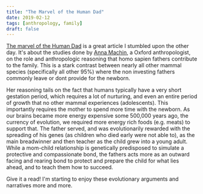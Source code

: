 ```yaml
---
title: "The Marvel of the Human Dad"
date: 2019-02-12
tags: [anthropology, family]
draft: false
---
```


[The marvel of the Human Dad](https://aeon.co/essays/the-devotion-of-the-human-dad-separates-us-from-other-apes) is a great article I stumbled upon the other day. It's about the studies done by [Anna Machin](https://aeon.co/users/anna-machin), a Oxford anthropologist, on the role and anthropologic reasoning that homo sapien fathers contribute to the family. This is a stark contrast between nearly all other mammal species (specifically all other 95%) where the non investing fathers commonly leave or dont provide for the newborn. 

Her reasoning tails on the fact that humans typically have a very short gestation period, which requires a lot of nurturing, and even an entire period of growth that no other mammal experiences (adolescents). This importantly requires the mother to spend more time with the newborn. As our brains became more energy expensive some 500,000 years ago, the currency of evolution, we required more energy rich foods (e.g. meats) to support that. The father served, and was evolutionarily  rewarded with the spreading of his genes (as children who died early were not able to), as the main breadwinner and then teacher as the child grew into a young adult. While a mom-child relationship is genetically predisposed to simulate a protective and compassionate bond, the fathers acts more as an outward facing and rearing bond to protect and prepare the child for what lies ahead, and to teach them how to succeed. 

Give it a read! I'm starting to enjoy these evolutionary arguments and narratives more and more. 
